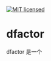 [![MIT licensed](https://img.shields.io/badge/license-MIT-blue.svg)](./LICENSE)

# dfactor
dfactor 是一个
